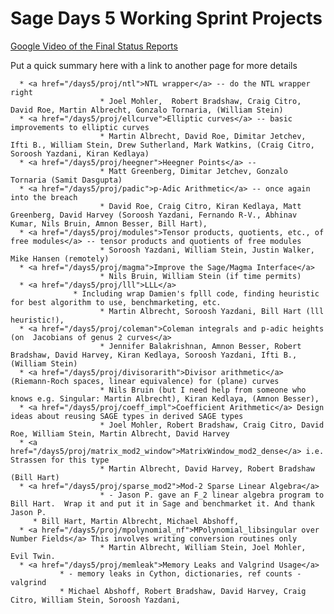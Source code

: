

# Sage Days 5 Working Sprint Projects

<a class="http" href="http://video.google.com/videoplay?docid=1589461731048191073&amp;hl=en">Google Video of the Final Status Reports</a> 

Put a quick summary here with a link to another page for more details 

      * <a href="/days5/proj/ntl">NTL wrapper</a> -- do the NTL wrapper right 
                        * Joel Mohler,  Robert Bradshaw, Craig Citro, David Roe, Martin Albrecht, Gonzalo Tornaria, (William Stein) 
      * <a href="/days5/proj/ellcurve">Elliptic curves</a> -- basic improvements to elliptic curves 
                        * Martin Albrecht, David Roe, Dimitar Jetchev, Ifti B., William Stein, Drew Sutherland, Mark Watkins, (Craig Citro, Soroosh Yazdani, Kiran Kedlaya) 
      * <a href="/days5/proj/heegner">Heegner Points</a> --  
                        * Matt Greenberg, Dimitar Jetchev, Gonzalo Tornaria (Samit Dasgupta) 
      * <a href="/days5/proj/padic">p-Adic Arithmetic</a> -- once again into the breach 
                        * David Roe, Craig Citro, Kiran Kedlaya, Matt Greenberg, David Harvey (Soroosh Yazdani, Fernando R-V., Abhinav Kumar, Nils Bruin, Amnon Besser, Bill Hart),  
      * <a href="/days5/proj/modules">Tensor products, quotients, etc., of free modules</a> -- tensor products and quotients of free modules 
                        * Soroosh Yazdani, William Stein, Justin Walker, Mike Hansen (remotely) 
      * <a href="/days5/proj/magma">Improve the Sage/Magma Interface</a> 
                        * Nils Bruin, William Stein (if time permits) 
      * <a href="/days5/proj/lll">LLL</a> 
                  * Including wrap Damien's fplll code, finding heuristic for best algorithm to use, benchmarketing, etc.  
                        * Martin Albrecht, Soroosh Yazdani, Bill Hart (lll heuristic!),  
      * <a href="/days5/proj/coleman">Coleman integrals and p-adic heights (on  Jacobians of genus 2 curves</a> 
                        * Jennifer Balakrishnan, Amnon Besser, Robert Bradshaw, David Harvey, Kiran Kedlaya, Soroosh Yazdani, Ifti B., (William Stein) 
      * <a href="/days5/proj/divisorarith">Divisor arithmetic</a> (Riemann-Roch spaces, linear equivalence) for (plane) curves 
                        * Nils Bruin (but I need help from someone who knows e.g. Singular: Martin Albrecht), Kiran Kedlaya, (Amnon Besser),  
      * <a href="/days5/proj/coeff_impl">Coefficient Arithmetic</a> Design ideas about reusing SAGE types in derived SAGE types 
                        * Joel Mohler, Robert Bradshaw, Craig Citro, David Roe, William Stein, Martin Albrecht, David Harvey 
      * <a href="/days5/proj/matrix_mod2_window">MatrixWindow_mod2_dense</a> i.e. Strassen for this type 
                        * Martin Albrecht, David Harvey, Robert Bradshaw (Bill Hart) 
      * <a href="/days5/proj/sparse_mod2">Mod-2 Sparse Linear Algebra</a>  
                        * - Jason P. gave an F_2 linear algebra program to Bill Hart.  Wrap it and put it in Sage and benchmarket it. And thank Jason P. 
         * Bill Hart, Martin Albrecht, Michael Abshoff,  
      * <a href="/days5/proj/mpolynomial_nf">MPolynomial_libsingular over Number Fields</a> This involves writing conversion routines only 
                        * Martin Albrecht, William Stein, Joel Mohler, Evil Twin. 
      * <a href="/days5/proj/memleak">Memory Leaks and Valgrind Usage</a>  
               * - memory leaks in Cython, dictionaries, ref counts - valgrind 
               * Michael Abshoff, Robert Bradshaw, David Harvey, Craig Citro, William Stein, Soroosh Yazdani,  